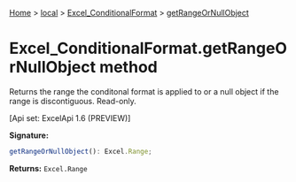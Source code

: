 [Home](./index) &gt; [local](local.md) &gt; [Excel\_ConditionalFormat](local.excel_conditionalformat.md) &gt; [getRangeOrNullObject](local.excel_conditionalformat.getrangeornullobject.md)

# Excel\_ConditionalFormat.getRangeOrNullObject method

Returns the range the conditonal format is applied to or a null object if the range is discontiguous. Read-only. 

 \[Api set: ExcelApi 1.6 (PREVIEW)\]

**Signature:**
```javascript
getRangeOrNullObject(): Excel.Range;
```
**Returns:** `Excel.Range`

